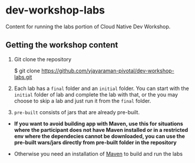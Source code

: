 # dev-workshop-labs
Content for running the labs portion of Cloud Native Dev Workshop.

## Getting the workshop content

1. Git clone the repository

    $ git clone https://github.com/yjayaraman-pivotal/dev-workshop-labs.git

2. Each lab has a `final` folder and an `initial` folder. You can start with the `initial` folder of lab and complete the lab with that, or the you may choose to skip a lab and just run it from the `final` folder. 
    
3. `pre-built` consists of jars that are already pre-built. 
  + **If you want to avoid building app with Maven, use this for situations where the participant does not have Maven installed or in a restricted env where the dependecies cannot be downloaded, you can use the pre-built wars/jars directly from pre-built folder in the repository**

  + Otherwise you need an installation of [Maven](https://maven.apache.org/) to build and run the labs
